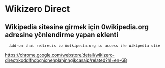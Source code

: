# Wikizero Direct

  Wikipedia sitesine girmek için 0wikipedia.org adresine yönlendirme yapan eklenti
----------------------------------------------------------------------------------------

      Add-on that redirects to 0wikipedia.org to access the Wikipedia site

https://chrome.google.com/webstore/detail/wikizero-direct/koddlfhcbgnicnehplahjnhgikcanaip/related?hl=en-GB
